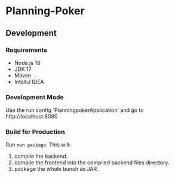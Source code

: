 # Planning-Poker

## Development

### Requirements

- Node.js 18
- JDK 17
- Maven
- IntelliJ IDEA

### Development Mode

Use the run config 'PlanningpokerApplication' and go to http://localhost:8080

### Build for Production

Run `mvn package`.
This will:

1) compile the backend.
2) compile the frontend into the compiled backend files directory.
3) package the whole bunch as JAR.